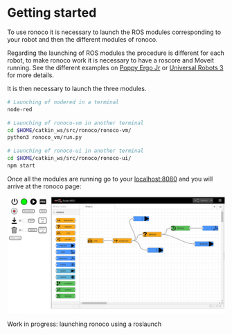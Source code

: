 # Getting started

To use ronoco it is necessary to launch the ROS modules corresponding to your robot and then the different modules of ronoco.

Regarding the launching of ROS modules the procedure is different for each robot, to make ronoco work it is necessary to have a roscore and Moveit running. See the different examples on [Poppy Ergo Jr](poppy.md) or [Universal Robots 3](ur3.md) for more details.

It is then necessary to launch the three modules.
```bash
# Launching of nodered in a terminal
node-red
```
```bash
# Launching of ronoco-vm in another terminal
cd $HOME/catkin_ws/src/ronoco/ronoco-vm/
python3 ronoco_vm/run.py
```
```bash
# Launching of ronoco-ui in another terminal
cd $HOME/catkin_ws/src/ronoco/ronoco-ui/
npm start
```

Once all the modules are running go to your [localhost:8080](http://localhost:8080/) and you will arrive at the ronoco page:

![ronoco](../static/ronoco.png)

Work in progress: launching ronoco using a roslaunch
